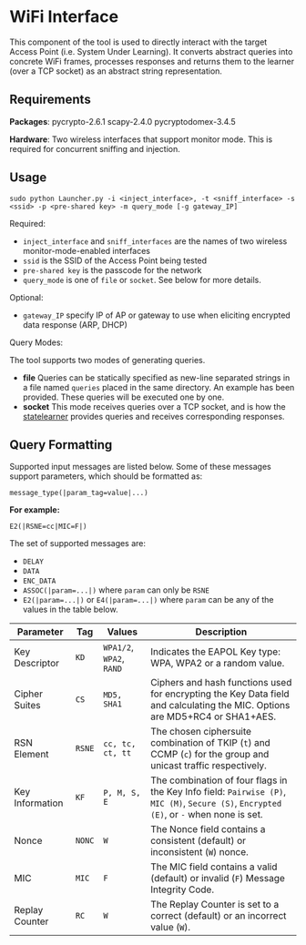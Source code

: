 # WiFi Interface

This component of the tool is used to directly interact with the target Access Point (i.e. System Under Learning). It converts abstract queries into concrete WiFi frames, processes responses and returns them to the learner (over a TCP socket) as an abstract string representation. 

## Requirements

**Packages**: pycrypto-2.6.1 scapy-2.4.0 pycryptodomex-3.4.5

**Hardware**: Two wireless interfaces that support monitor mode. This is required for concurrent sniffing and injection.

## Usage

`sudo python Launcher.py -i <inject_interface>, -t <sniff_interface> -s <ssid> -p <pre-shared key> -m query_mode [-g gateway_IP]`

Required:
- `inject_interface` and `sniff_interfaces` are the names of two wireless monitor-mode-enabled interfaces
- `ssid` is the SSID of the Access Point being tested
- `pre-shared key` is the passcode for the network
- `query_mode` is one of `file` or `socket`. See below for more details. 

Optional:
- `gateway_IP` specify IP of AP or gateway to use when eliciting encrypted data response (ARP, DHCP)

Query Modes: 

The tool supports two modes of generating queries.

- **file** Queries can be statically specified as new-line separated strings in a file named `queries` placed in the same directory. An example has been provided. These queries will be executed one by one. 
- **socket** This mode receives queries over a TCP socket, and is how the [statelearner](https://chrismcmstone.github.io/wifi-learner/learner-tool.html) provides queries and receives corresponding responses.

## Query Formatting

Supported input messages are listed below. Some of these messages support parameters, which should be formatted as:

 `message_type(|param_tag=value|...)`

**For example:** 

`E2(|RSNE=cc|MIC=F|)`

The set of supported messages are:

- `DELAY`
- `DATA`
- `ENC_DATA`
- `ASSOC(|param=...|)` where `param` can only be `RSNE`
- `E2(|param=...|)` or `E4(|param=...|)` where `param` can be any of the values in the table below.

| Parameter | Tag | Values | Description |
--------------|------|---------|---------------
| Key Descriptor  | `KD`  |   `WPA1/2`, `WPA2`, `RAND` |   Indicates the EAPOL Key type: WPA, WPA2 or a random value.|
| Cipher Suites   |  `CS` |    `MD5, SHA1` |  Ciphers and hash functions used for encrypting the Key Data field and calculating the MIC. Options are MD5+RC4 or SHA1+AES. |
| RSN Element   |  `RSNE`  |   `cc, tc, ct, tt`  |   The chosen ciphersuite combination of TKIP (`t`) and CCMP (`c`) for the group and unicast traffic respectively. |
|  Key Information   | `KF` |  `P, M, S, E` | The combination of four flags in the Key Info field: `Pairwise (P)`, `MIC (M)`, `Secure (S)`, `Encrypted (E)`, or `-` when none is set. |
| Nonce  |  `NONC`  |  `W`  |  The Nonce field contains a consistent (default) or inconsistent (`W`) nonce.|
| MIC  |  `MIC`  |   `F`   |  The MIC field contains a valid (default) or invalid (`F`) Message Integrity Code.
| Replay Counter  |   `RC`  |  `W`  |    The Replay Counter is set to a correct (default) or an incorrect value (`W`).|